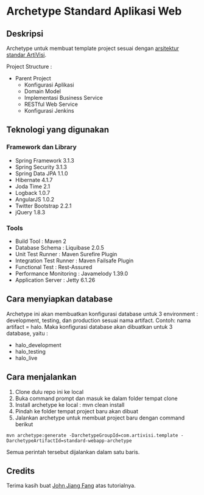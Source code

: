 # Archetype Standard Aplikasi Web #

## Deskripsi ##

Archetype untuk membuat template project sesuai dengan [arsitektur standar ArtiVisi](https://bitbucket.org/endymuhardin/belajar-restful). 

Project Structure : 

*  Parent Project
   *  Konfigurasi Aplikasi
   *  Domain Model
   *  Implementasi Business Service
   *  RESTful Web Service
   *  Konfigurasi Jenkins

## Teknologi yang digunakan ##

### Framework dan Library ###

* Spring Framework 3.1.3
* Spring Security 3.1.3
* Spring Data JPA 1.1.0
* Hibernate 4.1.7
* Joda Time 2.1
* Logback 1.0.7
* AngularJS 1.0.2
* Twitter Bootstrap 2.2.1
* jQuery 1.8.3

### Tools ###

* Build Tool : Maven 2
* Database Schema : Liquibase 2.0.5
* Unit Test Runner : Maven Surefire Plugin
* Integration Test Runner : Maven Failsafe Plugin
* Functional Test : Rest-Assured
* Performance Monitoring : Javamelody 1.39.0
* Application Server : Jetty 6.1.26

## Cara menyiapkan database ##

Archetype ini akan membuatkan konfigurasi database untuk 3 environment : development, testing, dan production sesuai nama artifact. 
Contoh: nama artifact = halo. 
Maka konfigurasi database akan dibuatkan untuk 3 database, yaitu : 
*  halo_development
*  halo_testing
*  halo_live

## Cara menjalankan ##

1.  Clone dulu repo ini ke local
2.  Buka command prompt dan masuk ke dalam folder tempat clone
3.  Install archetype ke local : mvn clean install
4.  Pindah ke folder tempat project baru akan dibuat
5.  Jalankan archetype untuk membuat project baru dengan command berikut

```
mvn archetype:generate -DarchetypeGroupId=com.artivisi.template -DarchetypeArtifactId=standard-webapp-archetype
```

Semua perintah tersebut dijalankan dalam satu baris.


## Credits ##

Terima kasih buat [John Jiang Fang](http://johnjianfang.blogspot.com/2009/05/create-maven-archetype-from-existing.html) atas tutorialnya.

